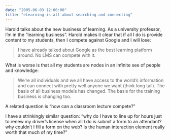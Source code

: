 ```yaml
---
date: "2005-06-03 12:00:00"
title: "eLearning is all about searching and connecting"
---
```




Harold talks about the new business of learning. As a university professor, I&rsquo;m in the &ldquo;learning business&rdquo;. Harold makes it clear that if all I do is provide content to my students, then I compete against Google and I will lose:

> I have already talked about Google as the best learning platform around. No LMS can compete with it.


What is worse is that all my students are nodes in an infinite see of people and knowledge:

> We&rsquo;re all individuals and we all have access to the world&rsquo;s information and can connect with pretty well anyone we want (think long tail). The basis of all business models has changed. The basis for the training business is changing too.


A related question is &ldquo;how can a classroom lecture compete?&rdquo;

I have a strinkingly similar question: &ldquo;why do I have to line up for hours just to renew my driver&rsquo;s license when all I do is submit a form to an attendant? why couldn&rsquo;t I fill a form on the web? Is the human interaction element really worth that much of my time?&rdquo;


